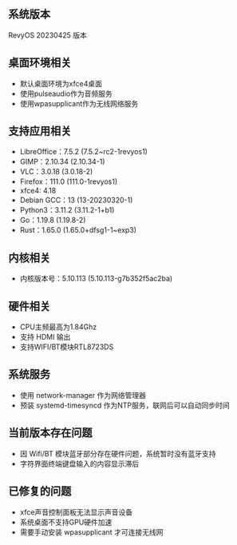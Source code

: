 ## 系统版本

RevyOS 20230425 版本

## 桌面环境相关

- 默认桌面环境为xfce4桌面
- 使用pulseaudio作为音频服务
- 使用wpasupplicant作为无线网络服务

## 支持应用相关

- LibreOffice：7.5.2 (7.5.2~rc2-1revyos1)
- GIMP：2.10.34 (2.10.34-1)
- VLC：3.0.18 (3.0.18-2)
- Firefox：111.0 (111.0-1revyos1)
- xfce4: 4.18
- Debian GCC：13 (13-20230320-1)
- Python3：3.11.2 (3.11.2-1+b1)
- Go：1.19.8 (1.19.8-2)
- Rust：1.65.0 (1.65.0+dfsg1-1~exp3)
  
## 内核相关

- 内核版本号：5.10.113 (5.10.113-g7b352f5ac2ba)

## 硬件相关

- CPU主频最高为1.84Ghz
- 支持 HDMI 输出
- 支持WIFI/BT模块RTL8723DS

## 系统服务

- 使用 network-manager 作为网络管理器
- 预装 systemd-timesyncd 作为NTP服务，联网后可以自动同步时间

## 当前版本存在问题

- 因 Wifi/BT 模块蓝牙部分存在硬件问题，系统暂时没有蓝牙支持
- 字符界面终端键盘输入的内容显示滞后

## 已修复的问题

- xfce声音控制面板无法显示声音设备
- 系统桌面不支持GPU硬件加速
- 需要手动安装 wpasupplicant 才可连接无线网
